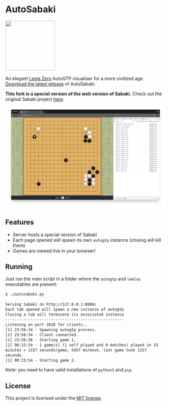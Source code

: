 # AutoSabaki

<img src="logo.png" width="156" height="156">

An elegant [Leela Zero](https://github.com/gcp/leela-zero) AutoGTP visualiser for a more civilized age. [Download the latest release](https://github.com/Tenchi2xh/AutoSabaki/releases) of AutoSabaki.

**This fork is a special version of the web version of Sabaki.** Check out the original Sabaki project [here](https://github.com/SabakiHQ/Sabaki).

![Screenshot](screenshot.png)

## Features

- Server hosts a special version of Sabaki
- Each page opened will spawn its own `autogtp` instance (closing will kill them)
- Games are viewed live in your browser!

## Running

Just run the main script in a folder where the `autogtp` and `leelaz` executables are present:

```
$ ./autosabaki.py

Serving Sabaki on http://127.0.0.1:8080/
Each tab opened will spawn a new instance of autogtp
Closing a tab will terminate its associated instance
----------------------------------------------------
Listening on port 3838 for clients..
[1] 23:56:34 - Spawning autogtp process.
[1] 23:56:34 - Client connected.
[1] 23:56:36 - Starting game 1.
[1] 00:15:54 - 1 game(s) (1 self played and 0 matches) played in 19 minutes = 1157 seconds/game, 5457 ms/move, last game took 1157 seconds.
[1] 00:15:54 - Starting game 2.
```

Note: you need to have valid installations of `python3` and `pip`.

## License

This project is licensed under the [MIT license](https://github.com/Tenchi2xh/AutoSabaki/blob/master/LICENSE.md).
